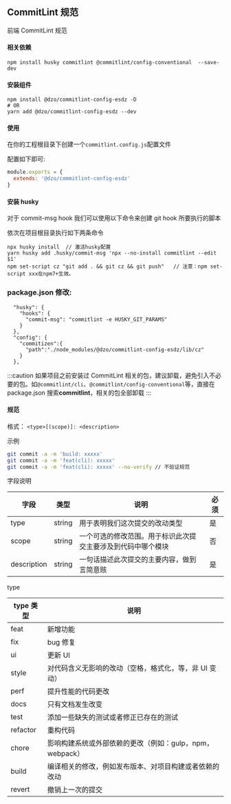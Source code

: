 ## CommitLint 规范

前端 CommitLint 规范

#### 相关依赖

```
npm install husky commitlint @commitlint/config-conventional  --save-dev

```

#### 安装组件

```shell
npm install @dzo/commitlint-config-esdz -D
# OR
yarn add @dzo/commitlint-config-esdz --dev
```

#### 使用

在你的工程根目录下创建一个`commitlint.config.js`配置文件

配置如下即可:

```js
module.exports = {
  extends: '@dzo/commitlint-config-esdz'
}
```

#### 安装 husky

对于 commit-msg hook 我们可以使用以下命令来创建 git hook 所要执行的脚本

依次在项目根目录执行如下两条命令

```
npx husky install  // 激活husky配置
yarn husky add .husky/commit-msg 'npx --no-install commitlint --edit $1'
npm set-script cz "git add . && git cz && git push"   // 注意：npm set-script xxx在npm7+生效。
```

### package.json 修改:

```
  "husky": {
    "hooks": {
      "commit-msg": "commitlint -e HUSKY_GIT_PARAMS"
    }
  },
  "config": {
    "commitizen":{
      "path":"./node_modules/@dzo/commitlint-config-esdz/lib/cz"
    }
  },
```

:::caution
如果项目之前安装过 CommitLint 相关的包，建议卸载，避免引入不必要的包。如`@commitlint/cli`、`@commitlint/config-conventional`等，直接在 package.json 搜索**commitlint**，相关的包全部卸载
:::

#### 规范

格式： `<type>[(scope)]: <description>`

示例

```bash
git commit -a -m 'build: xxxxx'
git commit -a -m 'feat(cli): xxxxx'
git commit -a -m 'feat(cli): xxxxx' --no-verify // 不验证规范
```

字段说明

| 字段        | 类型   | 说明                                                         | 必须 |
| ----------- | ------ | ------------------------------------------------------------ | ---- |
| type        | string | 用于表明我们这次提交的改动类型                               | 是   |
| scope       | string | 一个可选的修改范围。用于标识此次提交主要涉及到代码中哪个模块 | 否   |
| description | string | 一句话描述此次提交的主要内容，做到言简意赅                   | 是   |

type

| type 类型 | 说明                                                     |
| --------- | -------------------------------------------------------- |
| feat      | 新增功能                                                 |
| fix       | bug 修复                                                 |
| ui        | 更新 UI                                                  |
| style     | 对代码含义无影响的改动（空格，格式化，等，非 UI 变动）   |
| perf      | 提升性能的代码更改                                       |
| docs      | 只有文档发生改变                                         |
| test      | 添加一些缺失的测试或者修正已存在的测试                   |
| refactor  | 重构代码                                                 |
| chore     | 影响构建系统或外部依赖的更改（例如：gulp，npm，webpack） |
| build     | 编译相关的修改，例如发布版本、对项目构建或者依赖的改动   |
| revert    | 撤销上一次的提交                                         |

